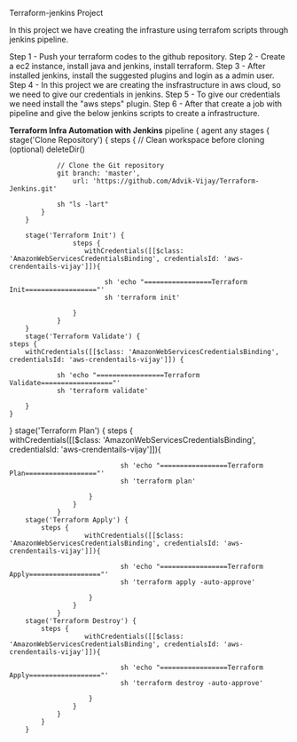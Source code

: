 Terraform-jenkins Project

In this project we have creating the infrasture using terrafom scripts through jenkins pipeline.

Step 1 - Push your terraform codes to the github repository.
Step 2 - Create a ec2 instance, install java and jenkins, install terraform.
Step 3 - After installed jenkins, install the suggested plugins and login as a admin user.
Step 4 - In this project we are creating the insfrastructure in aws cloud, so we need to give our credentials in jenkins.
Step 5 - To give our credentials we need install the "aws steps" plugin.
Step 6 - After that create a job with pipeline and give the below jenkins scripts to create a infrastructure.

**Terraform Infra Automation with Jenkins**
pipeline {
    agent any
    stages {
        stage('Clone Repository') {
            steps {
                // Clean workspace before cloning (optional)
                deleteDir()

                // Clone the Git repository
                git branch: 'master',
                    url: 'https://github.com/Advik-Vijay/Terraform-Jenkins.git'

                sh "ls -lart"
            }
        }

        stage('Terraform Init') {
                    steps {
                       withCredentials([[$class: 'AmazonWebServicesCredentialsBinding', credentialsId: 'aws-crendentails-vijay']]){
                            
                            sh 'echo "=================Terraform Init=================="'
                            sh 'terraform init'
                        
                    }
                }
        }
        stage('Terraform Validate') {
    steps {
        withCredentials([[$class: 'AmazonWebServicesCredentialsBinding', credentialsId: 'aws-crendentails-vijay']]) {
            
                sh 'echo "=================Terraform Validate=================="'
                sh 'terraform validate'
            
        }
    }
}
        stage('Terraform Plan') {
            steps {                           
                       withCredentials([[$class: 'AmazonWebServicesCredentialsBinding', credentialsId: 'aws-crendentails-vijay']]){
                            
                                sh 'echo "=================Terraform Plan=================="'
                                sh 'terraform plan'
                            
                        }
                    }
                }        
        stage('Terraform Apply') {
            steps {               
                       withCredentials([[$class: 'AmazonWebServicesCredentialsBinding', credentialsId: 'aws-crendentails-vijay']]){
                            
                                sh 'echo "=================Terraform Apply=================="'
                                sh 'terraform apply -auto-approve'
                               
                        }
                    }
                }
        stage('Terraform Destroy') {
            steps {               
                       withCredentials([[$class: 'AmazonWebServicesCredentialsBinding', credentialsId: 'aws-crendentails-vijay']]){
                            
                                sh 'echo "=================Terraform Apply=================="'
                                sh 'terraform destroy -auto-approve'
                               
                        }
                    }
                }
            }
        }
